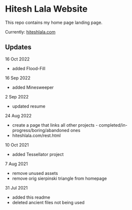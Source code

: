 # Hitesh Lala Website

This repo contains my home page landing page.

Currently: [hiteshlala.com](https://hiteshlala.com)

## Updates

16 Oct 2022
  - added Flood-Fill

16 Sep 2022
  - added Minesweeper

2 Sep 2022
  - updated resume

24 Aug 2022
  - create a page that links all other projects - completed/in-progress/boring/abandoned ones
  - hiteshlala.com/rest.html

10 Oct 2021
  - added Tessellator project

7 Aug 2021
  - remove unused assets
  - remove orig sierpinski triangle from homepage

31 Jul 2021 
  - added this readme 
  - deleted ancient files not being used

